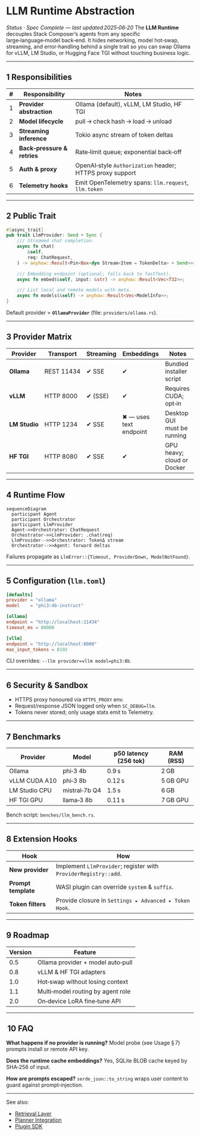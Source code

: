 # LLM Runtime Abstraction

_Status · Spec Complete — last updated 2025‑06‑20_
The **LLM Runtime** decouples Stack Composer’s agents from any specific
large‑language‑model back‑end. It hides networking, model hot‑swap, streaming,
and error‑handling behind a single trait so you can swap Ollama for vLLM, LM Studio, or Hugging Face TGI without touching business logic.

---

## 1 Responsibilities

| #   | Responsibility              | Notes                                                    |
| --- | --------------------------- | -------------------------------------------------------- |
| 1   | **Provider abstraction**    | Ollama (default), vLLM, LM Studio, HF TGI                |
| 2   | **Model lifecycle**         | pull → check hash → load → unload                        |
| 3   | **Streaming inference**     | Tokio async stream of token deltas                       |
| 4   | **Back‑pressure & retries** | Rate‑limit queue; exponential back‑off                   |
| 5   | **Auth & proxy**            | OpenAI‑style `Authorization` header; HTTPS proxy support |
| 6   | **Telemetry hooks**         | Emit OpenTelemetry spans: `llm.request`, `llm.token`     |

---

## 2 Public Trait

```rust
#[async_trait]
pub trait LlmProvider: Send + Sync {
    /// Streamed chat completion.
    async fn chat(
        &self,
        req: ChatRequest,
    ) -> anyhow::Result<Pin<Box<dyn Stream<Item = TokenDelta> + Send>>>;

    /// Embedding endpoint (optional; falls back to fastText).
    async fn embed(&self, input: &str) -> anyhow::Result<Vec<f32>>;

    /// List local and remote models with meta.
    async fn models(&self) -> anyhow::Result<Vec<ModelInfo>>;
}
```

Default provider = **`OllamaProvider`** (file: `providers/ollama.rs`).

---

## 3 Provider Matrix

| Provider      | Transport  | Streaming | Embeddings              | Notes                       |
| ------------- | ---------- | --------- | ----------------------- | --------------------------- |
| **Ollama**    | REST 11434 | ✔ SSE    | ✔                      | Bundled installer script    |
| **vLLM**      | HTTP 8000  | ✔ (SSE)  | ✔                      | Requires CUDA; opt‑in       |
| **LM Studio** | HTTP 1234  | ✔ SSE    | ✖ — uses text endpoint | Desktop GUI must be running |
| **HF TGI**    | HTTP 8080  | ✔ SSE    | ✔                      | GPU heavy; cloud or Docker  |

---

## 4 Runtime Flow

```mermaid
sequenceDiagram
  participant Agent
  participant Orchestrator
  participant LlmProvider
  Agent->>Orchestrator: ChatRequest
  Orchestrator->>LlmProvider: .chat(req)
  LlmProvider-->>Orchestrator: TokenΔ stream
  Orchestrator-->>Agent: forward deltas
```

Failures propagate as `LlmError::{Timeout, ProviderDown, ModelNotFound}`.

---

## 5 Configuration (`llm.toml`)

```toml
[defaults]
provider = "ollama"
model    = "phi3:4b-instruct"

[ollama]
endpoint = "http://localhost:11434"
timeout_ms = 80000

[vllm]
endpoint = "http://localhost:8000"
max_input_tokens = 8192
```

CLI overrides: `--llm provider=vllm model=phi3:8b`.

---

## 6 Security & Sandbox

- HTTPS proxy honoured via `HTTPS_PROXY` env.
- Request/response JSON logged only when `SC_DEBUG=llm`.
- Tokens never stored; only usage stats emit to Telemetry.

---

## 7 Benchmarks

| Provider      | Model         | p50 latency (256 tok) | RAM (RSS) |
| ------------- | ------------- | --------------------- | --------- |
| Ollama        | phi‑3 4b      | 0.9 s                 | 2 GB      |
| vLLM CUDA A10 | phi‑3 8b      | 0.12 s                | 5 GB GPU  |
| LM Studio CPU | mistral‑7b Q4 | 1.5 s                 | 6 GB      |
| HF TGI GPU    | llama‑3 8b    | 0.11 s                | 7 GB GPU  |

Bench script: `benches/llm_bench.rs`.

---

## 8 Extension Hooks

| Hook                | How                                                             |
| ------------------- | --------------------------------------------------------------- |
| **New provider**    | Implement `LlmProvider`; register with `ProviderRegistry::add`. |
| **Prompt template** | WASI plugin can override `system` & `suffix`.                   |
| **Token filters**   | Provide closure in `Settings ▸ Advanced ▸ Token Hook`.          |

---

## 9 Roadmap

| Version | Feature                           |
| ------- | --------------------------------- |
| 0.5     | Ollama provider + model auto‑pull |
| 0.8     | vLLM & HF TGI adapters            |
| 1.0     | Hot‑swap without losing context   |
| 1.1     | Multi‑model routing by agent role |
| 2.0     | On‑device LoRA fine‑tune API      |

---

##  10 FAQ

**What happens if no provider is running?**
Model probe (see Usage § 7) prompts install or remote API key.

**Does the runtime cache embeddings?**
Yes, SQLite BLOB cache keyed by SHA‑256 of input.

**How are prompts escaped?**
`serde_json::to_string` wraps user content to guard against prompt‑injection.

---

See also:

- [Retrieval Layer](retrieval-layer.md)
- [Planner Integration](../ai-sub-system-docs/planner-integration.md)
- [Plugin SDK](../plugin-sdk/README.md)
